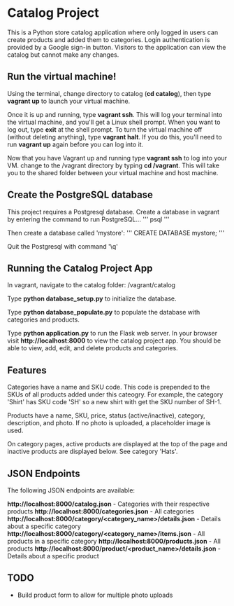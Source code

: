 # Catalog Project
This is a Python store catalog application where only logged in users can create products and added them to categories. Login authentication is provided by a Google sign-in button. Visitors to the application can view the catalog but cannot make any changes.

## Run the virtual machine!
Using the terminal, change directory to catalog (**cd catalog**), then type **vagrant up** to launch your virtual machine.

Once it is up and running, type **vagrant ssh**. This will log your terminal into the virtual machine, and you'll get a Linux shell prompt. When you want to log out, type **exit** at the shell prompt.  To turn the virtual machine off (without deleting anything), type **vagrant halt**. If you do this, you'll need to run **vagrant up** again before you can log into it.


Now that you have Vagrant up and running type **vagrant ssh** to log into your VM.  change to the /vagrant directory by typing **cd /vagrant**. This will take you to the shared folder between your virtual machine and host machine.


## Create the PostgreSQL database
This project requires a Postgresql database. Create a database in vagrant by entering the command to run PostgreSQL...
'''
psql
'''

Then create a database called 'mystore':
'''
CREATE DATABASE mystore;
'''

Quit the Postgresql with command '\q'


## Running the Catalog Project App
In vagrant, navigate to the catalog folder: /vagrant/catalog

Type **python database_setup.py** to initialize the database.

Type **python database_populate.py** to populate the database with categories and products.

Type **python application.py** to run the Flask web server. In your browser visit **http://localhost:8000** to view the catalog project app.  You should be able to view, add, edit, and delete products and categories.


## Features
Categories have a name and SKU code. This code is prepended to the SKUs of all products added under this cateogry. For example, the category 'Shirt' has SKU code 'SH' so a new shirt with get the SKU number of SH-1.

Products have a name, SKU, price, status (active/inactive), category, description, and photo. If no photo is uploaded, a placeholder image is used.

On category pages, active products are displayed at the top of the page and inactive products are displayed below. See category 'Hats'.


## JSON Endpoints
The following JSON endpoints are available:

**http://localhost:8000/catalog.json** - Categories with their respective products
**http://localhost:8000/categories.json** - All categories
**http://localhost:8000/category/<category_name>/details.json** - Details about a specific category
**http://localhost:8000/category/<category_name>/items.json** - All products in a specific category
**http://localhost:8000/products.json** - All products
**http://localhost:8000/product/<product_name>/details.json** - Details about a specific product


## TODO
- Build product form to allow for multiple photo uploads


